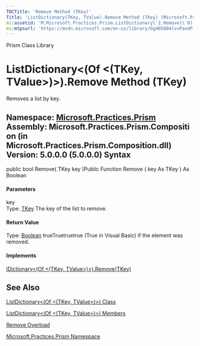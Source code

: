 ```yaml
---
TOCTitle: 'Remove Method (TKey)'
Title: 'ListDictionary(TKey, TValue).Remove Method (TKey) (Microsoft.Practices.Prism)'
ms:assetid: 'M:Microsoft.Practices.Prism.ListDictionary\`2.Remove(\`0)'
ms:mtpsurl: 'https://msdn.microsoft.com/en-us/library/Gg405804(v=PandP.50)'
---
```


Prism Class Library

ListDictionary&lt;(Of &lt;(TKey, TValue&gt;)&gt;).Remove Method (TKey)
==========================================================================

Removes a list by key.

**Namespace:** [Microsoft.Practices.Prism](https://msdn.microsoft.com/n:microsoft.practices.prism)
**Assembly:** Microsoft.Practices.Prism.Composition (in Microsoft.Practices.Prism.Composition.dll) Version: 5.0.0.0 (5.0.0.0)
Syntax
------

<span id="syntaxToggle"></span>public bool Remove( TKey key )Public Function Remove ( key As TKey ) As Boolean
#### Parameters

key  
Type: [TKey](https://msdn.microsoft.com/t:microsoft.practices.prism.listdictionary%602)
The key of the list to remove.

#### Return Value

Type: [Boolean](http://msdn2.microsoft.com/en-us/library/a28wyd50)
trueTruetruetrue (True in Visual Basic) if the element was removed.
#### Implements

[IDictionary&lt;(Of &lt;(TKey, TValue&gt;)&gt;).Remove(TKey)](http://msdn2.microsoft.com/en-us/library/k8s489f0)

See Also
--------


[ListDictionary&lt;(Of &lt;(TKey, TValue&gt;)&gt;) Class](https://msdn.microsoft.com/t:microsoft.practices.prism.listdictionary%602)

[ListDictionary&lt;(Of &lt;(TKey, TValue&gt;)&gt;) Members](https://msdn.microsoft.com/allmembers.t:microsoft.practices.prism.listdictionary%602)

[Remove Overload](https://msdn.microsoft.com/overload:microsoft.practices.prism.listdictionary%602.remove)

[Microsoft.Practices.Prism Namespace](https://msdn.microsoft.com/n:microsoft.practices.prism)
